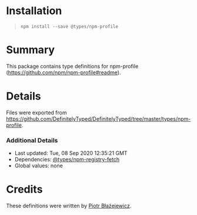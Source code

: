 # Installation
> `npm install --save @types/npm-profile`

# Summary
This package contains type definitions for npm-profile (https://github.com/npm/npm-profile#readme).

# Details
Files were exported from https://github.com/DefinitelyTyped/DefinitelyTyped/tree/master/types/npm-profile.

### Additional Details
 * Last updated: Tue, 08 Sep 2020 12:35:21 GMT
 * Dependencies: [@types/npm-registry-fetch](https://npmjs.com/package/@types/npm-registry-fetch)
 * Global values: none

# Credits
These definitions were written by [Piotr Błażejewicz](https://github.com/peterblazejewicz).
